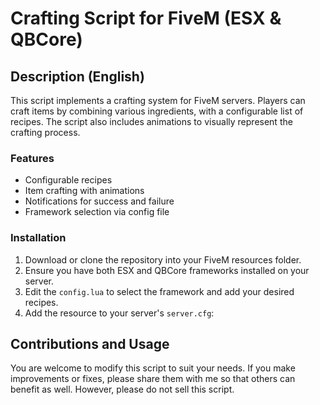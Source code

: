 # Crafting Script for FiveM (ESX & QBCore)

## Description (English)

This script implements a crafting system for FiveM servers. Players can craft items by combining various ingredients, with a configurable list of recipes. The script also includes animations to visually represent the crafting process.

### Features
- Configurable recipes
- Item crafting with animations
- Notifications for success and failure
- Framework selection via config file

### Installation

1. Download or clone the repository into your FiveM resources folder.
2. Ensure you have both ESX and QBCore frameworks installed on your server.
3. Edit the `config.lua` to select the framework and add your desired recipes.
4. Add the resource to your server's `server.cfg`:

## Contributions and Usage

You are welcome to modify this script to suit your needs. If you make improvements or fixes, please share them with me so that others can benefit as well. However, please do not sell this script.


